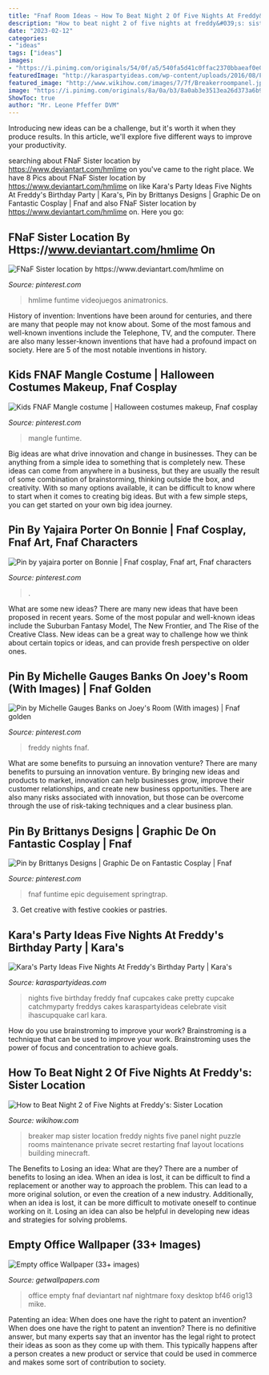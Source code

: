 ```yaml
---
title: "Fnaf Room Ideas ~ How To Beat Night 2 Of Five Nights At Freddy&#039;s: Sister Location"
description: "How to beat night 2 of five nights at freddy&#039;s: sister location"
date: "2023-02-12"
categories:
- "ideas"
tags: ["ideas"]
images:
- "https://i.pinimg.com/originals/54/0f/a5/540fa5d41c0ffac2370bbaeaf0e040cf.jpg"
featuredImage: "http://karaspartyideas.com/wp-content/uploads/2016/08/Five-Nights-At-Freddys-Birthday-Party-via-Karas-Party-Ideas-KarasPartyIdeas.com21.jpeg"
featured_image: "http://www.wikihow.com/images/7/7f/Breakerroompanel.jpg"
image: "https://i.pinimg.com/originals/8a/0a/b3/8a0ab3e3513ea26d373a6b962b3858cf.jpg"
ShowToc: true
author: "Mr. Leone Pfeffer DVM"
---
```



Introducing new ideas can be a challenge, but it's worth it when they produce results. In this article, we'll explore five different ways to improve your productivity.

	

		
searching about FNaF Sister location by https://www.deviantart.com/hmlime on you've came to the right place. We have 8 Pics about FNaF Sister location by https://www.deviantart.com/hmlime on like Kara&#039;s Party Ideas Five Nights At Freddy&#039;s Birthday Party | Kara&#039;s, Pin by Brittanys Designs | Graphic De on Fantastic Cosplay | Fnaf and also FNaF Sister location by https://www.deviantart.com/hmlime on. Here you go:
		
    
## FNaF Sister Location By Https://www.deviantart.com/hmlime On

<img loading=lazy src="https://i.pinimg.com/736x/30/e5/d7/30e5d7fbf36b22cc6d692aba3d89263b.jpg" onerror="this.onerror=null;this.src='https://tse1.mm.bing.net/th?id=OIP.8rdiMZX80dZJxNA_PZREYAHaEo&amp;pid=15.1';" alt="FNaF Sister location by https://www.deviantart.com/hmlime on">

_Source: pinterest.com_

>hmlime funtime videojuegos animatronics. 

	

History of invention:
Inventions have been around for centuries, and there are many that people may not know about. Some of the most famous and well-known inventions include the Telephone, TV, and the computer. There are also many lesser-known inventions that have had a profound impact on society. Here are 5 of the most notable inventions in history.

    
## Kids FNAF Mangle Costume | Halloween Costumes Makeup, Fnaf Cosplay

<img loading=lazy src="https://i.pinimg.com/736x/fd/a1/d5/fda1d5681495c80a2e41ed904758cda0--costumes-kids.jpg" onerror="this.onerror=null;this.src='https://tse3.mm.bing.net/th?id=OIP.PrwmCVuN2LklxwoHLlmLjwHaNK&amp;pid=15.1';" alt="Kids FNAF Mangle costume | Halloween costumes makeup, Fnaf cosplay">

_Source: pinterest.com_

>mangle funtime. 

	

Big ideas are what drive innovation and change in businesses. They can be anything from a simple idea to something that is completely new. These ideas can come from anywhere in a business, but they are usually the result of some combination of brainstorming, thinking outside the box, and creativity. With so many options available, it can be difficult to know where to start when it comes to creating big ideas. But with a few simple steps, you can get started on your own big idea journey.

    
## Pin By Yajaira Porter On Bonnie | Fnaf Cosplay, Fnaf Art, Fnaf Characters

<img loading=lazy src="https://i.pinimg.com/736x/38/02/55/380255b8f3c99a370caf1eb177f9b03c.jpg" onerror="this.onerror=null;this.src='https://tse4.mm.bing.net/th?id=OIP.t22hf4XqGgrkZzjsq9EHXQHaHa&amp;pid=15.1';" alt="Pin by yajaira porter on Bonnie | Fnaf cosplay, Fnaf art, Fnaf characters">

_Source: pinterest.com_

>. 

	

What are some new ideas?
There are many new ideas that have been proposed in recent years. Some of the most popular and well-known ideas include the Suburban Fantasy Model, The New Frontier, and The Rise of the Creative Class. New ideas can be a great way to challenge how we think about certain topics or ideas, and can provide fresh perspective on older ones.

    
## Pin By Michelle Gauges Banks On Joey&#039;s Room (With Images) | Fnaf Golden

<img loading=lazy src="https://i.pinimg.com/originals/8a/0a/b3/8a0ab3e3513ea26d373a6b962b3858cf.jpg" onerror="this.onerror=null;this.src='https://tse4.mm.bing.net/th?id=OIP.mgyR-vMt8q-MZxRhgM0THwHaKy&amp;pid=15.1';" alt="Pin by Michelle Gauges Banks on Joey&#039;s Room (With images) | Fnaf golden">

_Source: pinterest.com_

>freddy nights fnaf. 

	

What are some benefits to pursuing an innovation venture?
There are many benefits to pursuing an innovation venture. By bringing new ideas and products to market, innovation can help businesses grow, improve their customer relationships, and create new business opportunities. There are also many risks associated with innovation, but those can be overcome through the use of risk-taking techniques and a clear business plan.

    
## Pin By Brittanys Designs | Graphic De On Fantastic Cosplay | Fnaf

<img loading=lazy src="https://i.pinimg.com/originals/54/0f/a5/540fa5d41c0ffac2370bbaeaf0e040cf.jpg" onerror="this.onerror=null;this.src='https://tse4.mm.bing.net/th?id=OIP.PGY4WDznwKfPHgeKae5bNQHaI3&amp;pid=15.1';" alt="Pin by Brittanys Designs | Graphic De on Fantastic Cosplay | Fnaf">

_Source: pinterest.com_

>fnaf funtime epic deguisement springtrap. 

	

3. Get creative with festive cookies or pastries.

    
## Kara&#039;s Party Ideas Five Nights At Freddy&#039;s Birthday Party | Kara&#039;s

<img loading=lazy src="http://karaspartyideas.com/wp-content/uploads/2016/08/Five-Nights-At-Freddys-Birthday-Party-via-Karas-Party-Ideas-KarasPartyIdeas.com21.jpeg" onerror="this.onerror=null;this.src='https://tse2.mm.bing.net/th?id=OIP.pQEJvWz4Xh--OEn5dQ_LogHaJ3&amp;pid=15.1';" alt="Kara&#039;s Party Ideas Five Nights At Freddy&#039;s Birthday Party | Kara&#039;s">

_Source: karaspartyideas.com_

>nights five birthday freddy fnaf cupcakes cake pretty cupcake catchmyparty freddys cakes karaspartyideas celebrate visit ihascupquake carl kara. 

	

How do you use brainstroming to improve your work?
Brainstroming is a technique that can be used to improve your work. Brainstroming uses the power of focus and concentration to achieve goals.

    
## How To Beat Night 2 Of Five Nights At Freddy&#039;s: Sister Location

<img loading=lazy src="http://www.wikihow.com/images/7/7f/Breakerroompanel.jpg" onerror="this.onerror=null;this.src='https://tse1.mm.bing.net/th?id=OIP.V9L39I5d7CCB72O0pxR-GQHaEK&amp;pid=15.1';" alt="How to Beat Night 2 of Five Nights at Freddy&#039;s: Sister Location">

_Source: wikihow.com_

>breaker map sister location freddy nights five panel night puzzle rooms maintenance private secret restarting fnaf layout locations building minecraft. 

	

The Benefits to Losing an idea: What are they?
There are a number of benefits to losing an idea. When an idea is lost, it can be difficult to find a replacement or another way to approach the problem. This can lead to a more original solution, or even the creation of a new industry. Additionally, when an idea is lost, it can be more difficult to motivate oneself to continue working on it. Losing an idea can also be helpful in developing new ideas and strategies for solving problems.

    
## Empty Office Wallpaper (33+ Images)

<img loading=lazy src="http://getwallpapers.com/wallpaper/full/5/e/3/1157499-gorgerous-empty-office-wallpaper-1920x1080-desktop.jpg" onerror="this.onerror=null;this.src='https://tse4.mm.bing.net/th?id=OIP.0I2VPNgfJRCzIV73M6Pl_wHaEK&amp;pid=15.1';" alt="Empty office Wallpaper (33+ images)">

_Source: getwallpapers.com_

>office empty fnaf deviantart naf nightmare foxy desktop bf46 orig13 mike. 

	

Patenting an idea: When does one have the right to patent an invention?
When does one have the right to patent an invention? There is no definitive answer, but many experts say that an inventor has the legal right to protect their ideas as soon as they come up with them. This typically happens after a person creates a new product or service that could be used in commerce and makes some sort of contribution to society.

